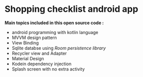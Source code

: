 # Shopping checklist android app  
  
  
**Main topics included in this open source code :**  
- android programming with kotlin language
- MVVM design pattern
- View Binding
- Sqlite databse using *Room persistence library*
- Recycler view and Adapter
- Material Design
- Kodein dependency injection
- Splash screen with no extra activity

